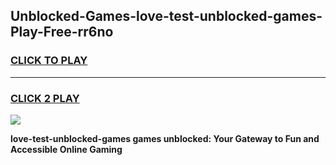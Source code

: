 
## Unblocked-Games-love-test-unblocked-games-Play-Free-rr6no
<h3>
<a href="https://premium76.site?title=love-test-unblocked-games&ref=23A">CLICK TO PLAY</a></h3>
<hr>

<h3>
<a href="https://premium76.site?title=love-test-unblocked-games&ref=23A">CLICK 2 PLAY</a>
  
</h3>

<a href="https://premium76.site?title=love-test-unblocked-games&ref=23A"><img src="https://clearcache.store/games.png"></a>


**love-test-unblocked-games games unblocked: Your Gateway to Fun and Accessible Online Gaming**
